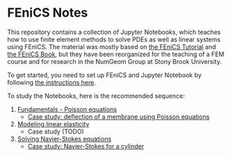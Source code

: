# FEniCS Notes

This repository contains a collection of Jupyter Notebooks, which teaches how to use finite element methods to solve PDEs as well as linear systems using FEniCS. The material was mostly based on [the FEniCS Tutorial](https://fenicsproject.org/tutorial/) and [the FEniCS Book](https://fenicsproject.org/book/), but they have been reorganized for the teaching of a FEM course and for research in the NumGeom Group at Stony Brook University.

To get started, you need to set up FEniCS and Jupyter Notebook by following [the instructions here](../../wiki/Setup-Jupyter-Notebook-to-Use-FEniCS-Notes).

To study the Notebooks, here is the recommended sequence:
 1. [Fundamentals - Poisson equations](notebooks/poisson.ipynb)
    - [Case study: deflection of a membrane using Poisson equations](notebooks/poisson_membrane.ipynb)
 2. [Modeling linear elasticity](notebooks/elasticity.ipynb)
    - Case study (TODO)
 3. [Solving Navier-Stokes equations](navier_stokes.ipynb)
    - [Case study: Navier-Stokes for a cylinder](notebooks/navier_stokes_cylinder.ipynb)

